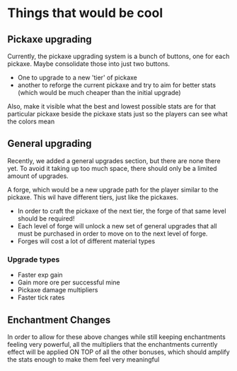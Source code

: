 # Things that would be cool

## Pickaxe upgrading
Currently, the pickaxe upgrading system is a bunch of buttons, one for each pickaxe. Maybe consolidate those into just two buttons. 
- One to upgrade to a new 'tier' of pickaxe
- another to reforge the current pickaxe and try to aim for better stats (which would be much cheaper than the initial upgrade)

Also, make it visible what the best and lowest possible stats are for that particular pickaxe beside the pickaxe stats just so the players can see what the colors mean

## General upgrading
Recently, we added a general upgrades section, but there are none there yet. To avoid it taking up too much space, there should only be a limited amount of upgrades.

A forge, which would be a new upgrade path for the player similar to the pickaxe. This wil have different tiers, just like the pickaxes. 
- In order to craft the pickaxe of the next tier, the forge of that same level should be required!
- Each level of forge will unlock a new set of general upgrades that all must be purchased in order to move on to the next level of forge.
- Forges will cost a lot of different material types

### Upgrade types
- Faster exp gain
- Gain more ore per successful mine
- Pickaxe damage multipliers
- Faster tick rates


## Enchantment Changes
In order to allow for these above changes while still keeping enchantments feeling very powerful, all the multipliers that the enchantments currently effect will be applied ON TOP of all the other bonuses, which should amplify the stats enough to make them feel very meaningful
